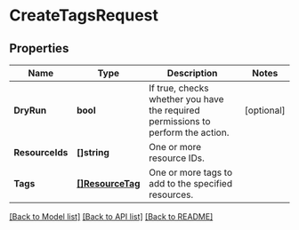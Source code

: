 # CreateTagsRequest

## Properties

Name | Type | Description | Notes
------------ | ------------- | ------------- | -------------
**DryRun** | **bool** | If true, checks whether you have the required permissions to perform the action. | [optional] 
**ResourceIds** | **[]string** | One or more resource IDs. | 
**Tags** | [**[]ResourceTag**](ResourceTag.md) | One or more tags to add to the specified resources. | 

[[Back to Model list]](../README.md#documentation-for-models) [[Back to API list]](../README.md#documentation-for-api-endpoints) [[Back to README]](../README.md)


